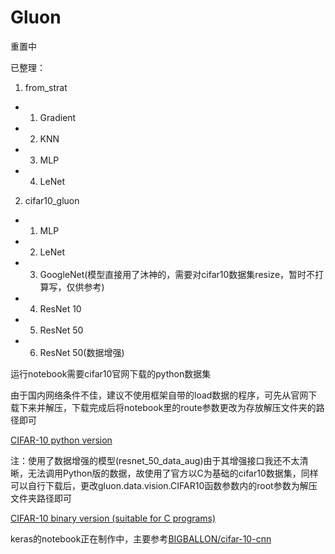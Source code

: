 # Gluon

重置中

已整理：
1. from_strat
- 1. Gradient
- 2. KNN
- 3. MLP
- 4. LeNet
2. cifar10_gluon
- 1. MLP
- 2. LeNet
- 3. GoogleNet(模型直接用了沐神的，需要对cifar10数据集resize，暂时不打算写，仅供参考)
- 4. ResNet 10
- 5. ResNet 50
- 6. ResNet 50(数据增强)

运行notebook需要cifar10官网下载的python数据集

由于国内网络条件不佳，建议不使用框架自带的load数据的程序，可先从官网下载下来并解压，下载完成后将notebook里的route参数更改为存放解压文件夹的路径即可

[CIFAR-10 python version](http://www.cs.toronto.edu/~kriz/cifar-10-python.tar.gz)

注：使用了数据增强的模型(resnet_50_data_aug)由于其增强接口我还不太清晰，无法调用Python版的数据，故使用了官方以C为基础的cifar10数据集，同样可以自行下载后，更改gluon.data.vision.CIFAR10函数参数内的root参数为解压文件夹路径即可

[CIFAR-10 binary version (suitable for C programs)](http://www.cs.toronto.edu/~kriz/cifar-10-binary.tar.gz)

keras的notebook正在制作中，主要参考[BIGBALLON/cifar-10-cnn][1]

 [1]: https://github.com/BIGBALLON/cifar-10-cnn
